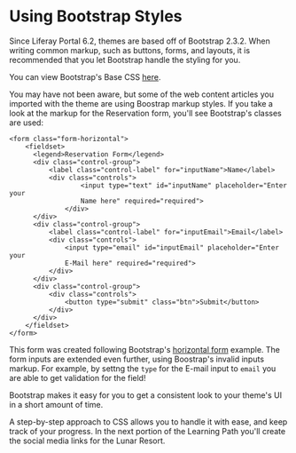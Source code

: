 # Using Bootstrap Styles

Since Liferay Portal 6.2, themes are based off of Bootstrap 2.3.2. When writing
common markup, such as buttons, forms, and layouts, it is recommended that you
let Bootstrap handle the styling for you.

You can view Bootstrap's Base CSS [here](http://getbootstrap.com/2.3.2/base-css.html).

You may have not been aware, but some of the web content articles you imported
with the theme are using Boostrap markup styles. If you take a look at the
markup for the Reservation form, you'll see Bootstrap's classes are used:

    <form class="form-horizontal">
        <fieldset>
          <legend>Reservation Form</legend>
          <div class="control-group">
              <label class="control-label" for="inputName">Name</label>
              <div class="controls">
                      <input type="text" id="inputName" placeholder="Enter your
                      Name here" required="required">
                  </div>
          </div>
          <div class="control-group">
              <label class="control-label" for="inputEmail">Email</label>
              <div class="controls">
                  <input type="email" id="inputEmail" placeholder="Enter your
                  E-Mail here" required="required">
              </div>
          </div>
          <div class="control-group">
              <div class="controls">
                  <button type="submit" class="btn">Submit</button>
              </div>
          </div>
        </fieldset>
    </form>

This form was created following Bootstrap's [horizontal form](http://getbootstrap.com/2.3.2/base-css.html#forms)
example. The form inputs are extended even further, using Boostrap's invalid
inputs markup. For example, by settng the `type` for the E-mail input to `email`
you are able to get validation for the field!

Bootstrap makes it easy for you to get a consistent look to your theme's UI in a
short amount of time.

A step-by-step approach to CSS allows you to handle it with ease, and keep track
of your progress. In the next portion of the Learning Path you'll create the
social media links for the Lunar Resort.